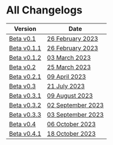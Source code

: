 # All Changelogs

| Version                       | Date                                |
|-------------------------------|-------------------------------------|
| [Beta v0.1](beta-v0.1.md)     | [26 February 2023](beta-v0.1.md)    |
| [Beta v0.1.1](beta-v0.1.1.md) | [26 February 2023](beta-v0.1.1.md)  |
| [Beta v0.1.2](beta-v0.1.2.md) | [03 March 2023](beta-v0.1.2.md)     |
| [Beta v0.2](beta-v0.2.md)     | [25 March 2023](beta-v0.2.md)       |
| [Beta v0.2.1](beta-v0.2.1.md) | [09 April 2023](beta-v0.2.1.md)     |
| [Beta v0.3](beta-v0.3.md)     | [21 July 2023](beta-v0.3.md)        |
| [Beta v0.3.1](beta-v0.3.1.md) | [09 August 2023](beta-v0.3.1.md)    |
| [Beta v0.3.2](beta-v0.3.2.md) | [02 September 2023](beta-v0.3.2.md) |
| [Beta v0.3.3](beta-v0.3.3.md) | [03 September 2023](beta-v0.3.3.md) |
| [Beta v0.4](beta-v0.4.md)     | [06 October 2023](beta-v0.4.md)     |
| [Beta v0.4.1](beta-v0.4.1.md) | [18 October 2023](beta-v0.4.1.md)   |
